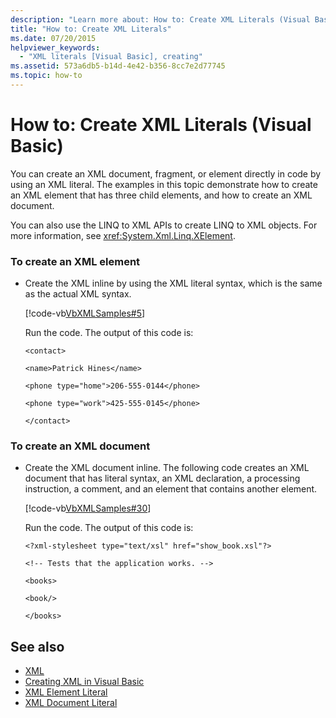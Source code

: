```yaml
---
description: "Learn more about: How to: Create XML Literals (Visual Basic)"
title: "How to: Create XML Literals"
ms.date: 07/20/2015
helpviewer_keywords:
  - "XML literals [Visual Basic], creating"
ms.assetid: 573a6db5-b14d-4e42-b356-8cc7e2d77745
ms.topic: how-to
---
```

# How to: Create XML Literals (Visual Basic)

You can create an XML document, fragment, or element directly in code by using an XML literal. The examples in this topic demonstrate how to create an XML element that has three child elements, and how to create an XML document.

 You can also use the LINQ to XML APIs to create LINQ to XML objects. For more information, see <xref:System.Xml.Linq.XElement>.

### To create an XML element

- Create the XML inline by using the XML literal syntax, which is the same as the actual XML syntax.

     [!code-vb[VbXMLSamples#5](~/samples/snippets/visualbasic/VS_Snippets_VBCSharp/VbXMLSamples/VB/XMLSamples2.vb#5)]

     Run the code. The output of this code is:

     `<contact>`

     `<name>Patrick Hines</name>`

     `<phone type="home">206-555-0144</phone>`

     `<phone type="work">425-555-0145</phone>`

     `</contact>`

### To create an XML document

- Create the XML document inline. The following code creates an XML document that has literal syntax, an XML declaration, a processing instruction, a comment, and an element that contains another element.

     [!code-vb[VbXMLSamples#30](~/samples/snippets/visualbasic/VS_Snippets_VBCSharp/VbXMLSamples/VB/XMLSamples13.vb#30)]

     Run the code. The output of this code is:

     `<?xml-stylesheet type="text/xsl" href="show_book.xsl"?>`

     `<!-- Tests that the application works. -->`

     `<books>`

     `<book/>`

     `</books>`

## See also

- [XML](index.md)
- [Creating XML in Visual Basic](creating-xml.md)
- [XML Element Literal](../../../language-reference/xml-literals/xml-element-literal.md)
- [XML Document Literal](../../../language-reference/xml-literals/xml-document-literal.md)
